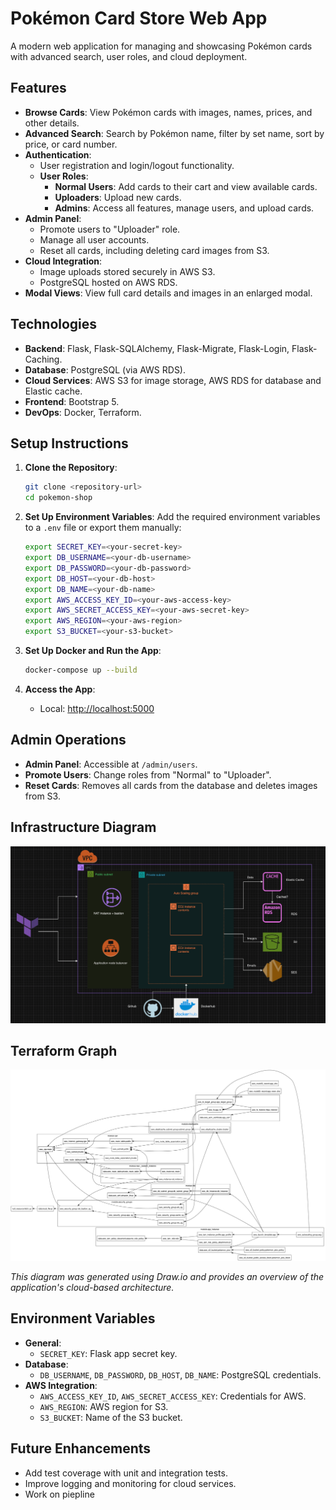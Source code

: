 # Pokémon Card Store Web App

A modern web application for managing and showcasing Pokémon cards with advanced search, user roles, and cloud deployment.

## Features
- **Browse Cards**: View Pokémon cards with images, names, prices, and other details.
- **Advanced Search**: Search by Pokémon name, filter by set name, sort by price, or card number.
- **Authentication**:
  - User registration and login/logout functionality.
  - **User Roles**:
    - **Normal Users**: Add cards to their cart and view available cards.
    - **Uploaders**: Upload new cards.
    - **Admins**: Access all features, manage users, and upload cards.
- **Admin Panel**:
  - Promote users to "Uploader" role.
  - Manage all user accounts.
  - Reset all cards, including deleting card images from S3.
- **Cloud Integration**:
  - Image uploads stored securely in AWS S3.
  - PostgreSQL hosted on AWS RDS.
- **Modal Views**: View full card details and images in an enlarged modal.

## Technologies
- **Backend**: Flask, Flask-SQLAlchemy, Flask-Migrate, Flask-Login, Flask-Caching.
- **Database**: PostgreSQL (via AWS RDS).
- **Cloud Services**: AWS S3 for image storage, AWS RDS for database and Elastic cache.
- **Frontend**: Bootstrap 5.
- **DevOps**: Docker, Terraform.

## Setup Instructions

1. **Clone the Repository**:
    ```bash
    git clone <repository-url>
    cd pokemon-shop
    ```

2. **Set Up Environment Variables**:
    Add the required environment variables to a `.env` file or export them manually:
    ```bash
    export SECRET_KEY=<your-secret-key>
    export DB_USERNAME=<your-db-username>
    export DB_PASSWORD=<your-db-password>
    export DB_HOST=<your-db-host>
    export DB_NAME=<your-db-name>
    export AWS_ACCESS_KEY_ID=<your-aws-access-key>
    export AWS_SECRET_ACCESS_KEY=<your-aws-secret-key>
    export AWS_REGION=<your-aws-region>
    export S3_BUCKET=<your-s3-bucket>
    ```

3. **Set Up Docker and Run the App**:
    ```bash
    docker-compose up --build
    ```

4. **Access the App**:
    - Local: [http://localhost:5000](http://localhost:5000)

## Admin Operations
- **Admin Panel**: Accessible at `/admin/users`.
- **Promote Users**: Change roles from "Normal" to "Uploader".
- **Reset Cards**: Removes all cards from the database and deletes images from S3.

## Infrastructure Diagram
![Infrastructure Diagram](infrastructure.png)
## Terraform Graph
![Terraform Graph](tf/graph.png)

*This diagram was generated using Draw.io and provides an overview of the application's cloud-based architecture.*

## Environment Variables
- **General**:
  - `SECRET_KEY`: Flask app secret key.
- **Database**:
  - `DB_USERNAME`, `DB_PASSWORD`, `DB_HOST`, `DB_NAME`: PostgreSQL credentials.
- **AWS Integration**:
  - `AWS_ACCESS_KEY_ID`, `AWS_SECRET_ACCESS_KEY`: Credentials for AWS.
  - `AWS_REGION`: AWS region for S3.
  - `S3_BUCKET`: Name of the S3 bucket.

## Future Enhancements
- Add test coverage with unit and integration tests.
- Improve logging and monitoring for cloud services.
- Work on piepline

